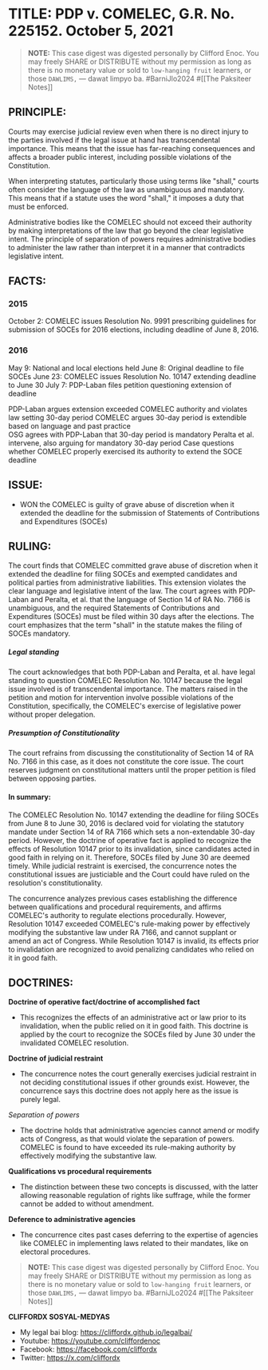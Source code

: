 # TITLE: PDP v. COMELEC, G.R. No. 225152. October 5, 2021

> **NOTE:** This case digest was digested personally by Clifford Enoc. You may freely SHARE or DISTRIBUTE without my permission as long as there is no monetary value or sold to `low-hanging fruit` learners, or those `DAWLIMS,` — dawat limpyo ba. #BarniJlo2024 #[[The Paksiteer Notes]]

## PRINCIPLE:

Courts may exercise judicial review even when there is no direct injury to the parties involved if the legal issue at hand has transcendental importance. This means that the issue has far-reaching consequences and affects a broader public interest, including possible violations of the Constitution.

When interpreting statutes, particularly those using terms like "shall," courts often consider the language of the law as unambiguous and mandatory. This means that if a statute uses the word "shall," it imposes a duty that must be enforced.

Administrative bodies like the COMELEC should not exceed their authority by making interpretations of the law that go beyond the clear legislative intent. The principle of separation of powers requires administrative bodies to administer the law rather than interpret it in a manner that contradicts legislative intent.

## FACTS:

### 2015
October 2: COMELEC issues Resolution No. 9991 prescribing guidelines for submission of SOCEs for 2016 elections, including deadline of June 8, 2016. 
### 2016
May 9: National and local elections held
June 8: Original deadline to file SOCEs 
June 23: COMELEC issues Resolution No. 10147 extending deadline to June 30
July 7: PDP-Laban files petition questioning extension of deadline

PDP-Laban argues extension exceeded COMELEC authority and violates law setting 30-day period
COMELEC argues 30-day period is extendible based on language and past practice  
OSG agrees with PDP-Laban that 30-day period is mandatory
Peralta et al. intervene, also arguing for mandatory 30-day period
Case questions whether COMELEC properly exercised its authority to extend the SOCE deadline

## ISSUE:
   - WON the COMELEC is guilty of grave abuse of discretion when it extended the deadline for the submission of Statements of Contributions and Expenditures (SOCEs)

## RULING:
The court finds that COMELEC committed grave abuse of discretion when it extended the deadline for filing SOCEs and exempted candidates and political parties from administrative liabilities. This extension violates the clear language and legislative intent of the law. The court agrees with PDP-Laban and Peralta, et al. that the language of Section 14 of RA No. 7166 is unambiguous, and the required Statements of Contributions and Expenditures (SOCEs) must be filed within 30 days after the elections. The court emphasizes that the term "shall" in the statute makes the filing of SOCEs mandatory.

##### Legal standing
The court acknowledges that both PDP-Laban and Peralta, et al. have legal standing to question COMELEC Resolution No. 10147 because the legal issue involved is of transcendental importance. The matters raised in the petition and motion for intervention involve possible violations of the Constitution, specifically, the COMELEC's exercise of legislative power without proper delegation.

#####  Presumption of Constitutionality
The court refrains from discussing the constitutionality of Section 14 of RA No. 7166 in this case, as it does not constitute the core issue. The court reserves judgment on constitutional matters until the proper petition is filed between opposing parties.

#### In summary:
The COMELEC Resolution No. 10147 extending the deadline for filing SOCEs from June 8 to June 30, 2016 is declared void for violating the statutory mandate under Section 14 of RA 7166 which sets a non-extendable 30-day period. 
However, the doctrine of operative fact is applied to recognize the effects of Resolution 10147 prior to its invalidation, since candidates acted in good faith in relying on it. Therefore, SOCEs filed by June 30 are deemed timely.
While judicial restraint is exercised, the concurrence notes the constitutional issues are justiciable and the Court could have ruled on the resolution's constitutionality.

The concurrence analyzes previous cases establishing the difference between qualifications and procedural requirements, and affirms COMELEC's authority to regulate elections procedurally. However, Resolution 10147 exceeded COMELEC's rule-making power by effectively modifying the substantive law under RA 7166, and cannot supplant or amend an act of Congress. While Resolution 10147 is invalid, its effects prior to invalidation are recognized to avoid penalizing candidates who relied on it in good faith.

## DOCTRINES:

**Doctrine of operative fact/doctrine of accomplished fact**
 - This recognizes the effects of an administrative act or law prior to its invalidation, when the public relied on it in good faith. This doctrine is applied by the court to recognize the SOCEs filed by June 30 under the invalidated COMELEC resolution.

**Doctrine of judicial restraint**
 - The concurrence notes the court generally exercises judicial restraint in not deciding constitutional issues if other grounds exist. However, the concurrence says this doctrine does not apply here as the issue is purely legal.

*Separation of powers*
- The doctrine holds that administrative agencies cannot amend or modify acts of Congress, as that would violate the separation of powers. COMELEC is found to have exceeded its rule-making authority by effectively modifying the substantive law.

**Qualifications vs procedural requirements**
- The distinction between these two concepts is discussed, with the latter allowing reasonable regulation of rights like suffrage, while the former cannot be added to without amendment.

**Deference to administrative agencies**
 - The concurrence cites past cases deferring to the expertise of agencies like COMELEC in implementing laws related to their mandates, like on electoral procedures.

> **NOTE:** This case digest was digested personally by Clifford Enoc. You may freely SHARE or DISTRIBUTE without my permission as long as there is no monetary value or sold to `low-hanging fruit` learners, or those `DAWLIMS,` — dawat limpyo ba. #BarniJLo2024 #[[The Paksiteer Notes]]

**CLIFFORDX SOSYAL-MEDYAS**
- My legal bai blog: https://cliffordx.github.io/legalbai/
- Youtube: https://youtube.com/cliffordenoc
- Facebook: https://facebook.com/cliffordx
- Twitter: https://x.com/cliffordx
